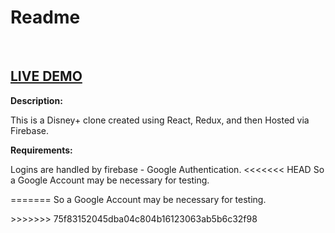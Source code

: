 # Readme

<br>

## <a href="https://clone-disney-653da.web.app/" target="_blank">LIVE DEMO</a>

<strong>Description: </strong>
<p>This is a Disney+ clone created using React, Redux, and then Hosted via Firebase.</p>


<strong>Requirements: </strong>
<p>Logins are handled by firebase - Google Authentication.
<<<<<<< HEAD
So a Google Account may be necessary for testing. </p>
=======
So a Google Account may be necessary for testing. </p>
>>>>>>> 75f83152045dba04c804b16123063ab5b6c32f98
